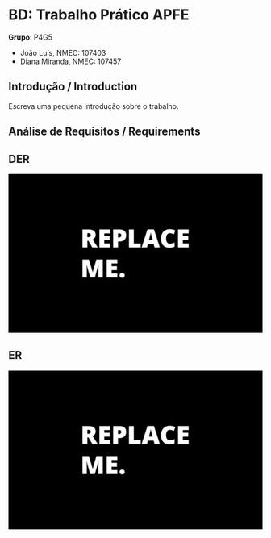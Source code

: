 # BD: Trabalho Prático APFE

**Grupo**: P4G5
- João Luís, NMEC: 107403
- Diana Miranda, NMEC: 107457

## Introdução / Introduction
 
Escreva uma pequena introdução sobre o trabalho.

## ​Análise de Requisitos / Requirements


## DER


![DER Diagram!](der.jpg "AnImage")

## ER

![ER Diagram!](er.jpg "AnImage")